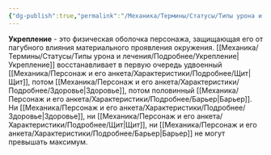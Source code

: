 ```yaml
---
{"dg-publish":true,"permalink":"/Механика/Термины/Статусы/Типы урона и лечения/Подробнее/Укрепление/","noteIcon":"","created":"2025-10-12T10:43:43.427+03:00","updated":"2025-09-23T13:38:06.751+03:00"}
---
```




**Укрепление** - это физическая оболочка персонажа, защищающая его от пагубного влияния материального проявления окружения.
[[Механика/Термины/Статусы/Типы урона и лечения/Подробнее/Укрепление\|Укрепление]] восстанавливает в первую очередь удвоенный [[Механика/Персонаж и его анкета/Характеристики/Подробнее/Щит\|Щит]], потом [[Механика/Персонаж и его анкета/Характеристики/Подробнее/Здоровье\|Здоровье]], потом половинный [[Механика/Персонаж и его анкета/Характеристики/Подробнее/Барьер\|Барьер]]. Ни [[Механика/Персонаж и его анкета/Характеристики/Подробнее/Здоровье\|Здоровье]], ни [[Механика/Персонаж и его анкета/Характеристики/Подробнее/Щит\|Щит]], ни [[Механика/Персонаж и его анкета/Характеристики/Подробнее/Барьер\|Барьер]] не могут превышать максимум. 